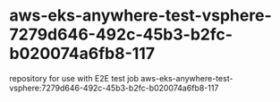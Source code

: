 # aws-eks-anywhere-test-vsphere-7279d646-492c-45b3-b2fc-b020074a6fb8-117
repository for use with E2E test job aws-eks-anywhere-test-vsphere:7279d646-492c-45b3-b2fc-b020074a6fb8-117
